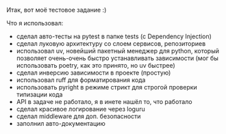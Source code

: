 Итак, вот моё тестовое задание :)

Что я использовал:
- сделал авто-тесты на pytest в папке tests (с Dependency Injection)
- сделал луковую архитектуру со слоем сервисов, репозиториев
- использовал uv, новейший пакетный менеджер для python, который позволяет очень-очень быстро устанавливать зависимости
(мог бы использовать poetry, как это принято, но uv быстрее)
- сделал инверсию зависимости в проекте (простую)
- использовал ruff для форматирования кода
- использовать pyright в режиме стрикт для строгой проверки типизации кода
- API в задаче не работало, я в инете нашёл то, что работало
- сделал красивое логирование через loguru
- сделал middleware для доп. безопасности 
- заполнил авто-документацию